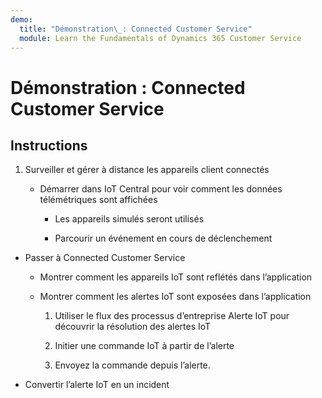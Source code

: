 ```yaml
---
demo:
  title: "Démonstration\_: Connected Customer Service"
  module: Learn the Fundamentals of Dynamics 365 Customer Service
---
```


# Démonstration : Connected Customer Service

## Instructions

1. Surveiller et gérer à distance les appareils client connectés

    - Démarrer dans IoT Central pour voir comment les données télémétriques sont affichées

        - Les appareils simulés seront utilisés

        - Parcourir un événement en cours de déclenchement

- Passer à Connected Customer Service 

    - Montrer comment les appareils IoT sont reflétés dans l’application

    - Montrer comment les alertes IoT sont exposées dans l’application

        1. Utiliser le flux des processus d’entreprise Alerte IoT pour découvrir la résolution des alertes IoT

        2. Initier une commande IoT à partir de l’alerte

        3. Envoyez la commande depuis l’alerte. 

- Convertir l’alerte IoT en un incident

